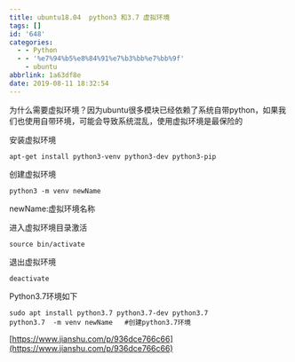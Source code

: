 ```yaml
---
title: ubuntu18.04  python3 和3.7 虚拟环境
tags: []
id: '648'
categories:
  - - Python
  - - '%e7%94%b5%e8%84%91%e7%b3%bb%e7%bb%9f'
    - ubuntu
abbrlink: 1a63df8e
date: 2019-08-11 18:32:54
---
```


为什么需要虚拟环境？因为ubuntu很多模块已经依赖了系统自带python，如果我们也使用自带环境，可能会导致系统混乱，使用虚拟环境是最保险的

安装虚拟环境

```
apt-get install python3-venv python3-dev python3-pip
```

创建虚拟环境

```
python3 -m venv newName
```

newName:虚拟环境名称

进入虚拟环境目录激活

```
source bin/activate 
```

退出虚拟环境

```
deactivate
```

Python3.7环境如下

```
sudo apt install python3.7 python3.7-dev python3.7 
python3.7  -m venv newName   #创建python3.7环境
```

[https://www.jianshu.com/p/936dce766c66](https://www.jianshu.com/p/936dce766c66)
